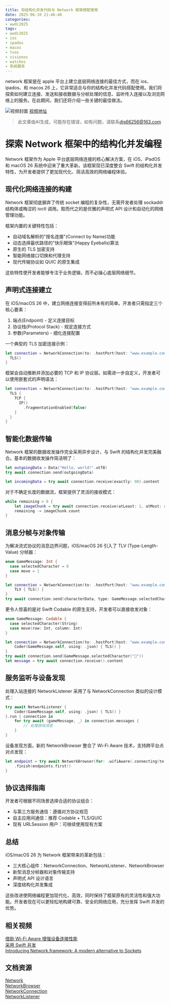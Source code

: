 ```yaml
---
title: 将结构化并发代码与 Network 框架搭配使用
date: 2025-06-10 21:46:48
categories:
- wwdc2025
tags:
- wwdc2025
- ios
- ipados
- macos
- tvos
- visionos
- watchos
- 系统服务
---
```

network 框架是在 apple 平台上建立底层网络连接的最佳方式，而在 ios、ipados、和 macos 26 上，它非常适合与你的结构化并发代码搭配使用。我们将探索如何建立连接、发送和接收数据与分帧处理的信息、监听传入连接以及浏览网络上的服务。在此期间，我们还将介绍一些关键的最佳做法。
<!--more-->

![视频封面](https://devimages-cdn.apple.com/wwdc-services/images/3055294D-836B-4513-B7B0-0BC5666246B0/9923/9923_wide_250x141_2x.jpg)
[视频地址](https://developer.apple.com/cn/videos/play/wwdc2025/250/)
> 此文章由AI生成，可能存在错误，如有问题，请联系[djs66256@163.com](djs66256@163.com)

# 探索 Network 框架中的结构化并发编程

Network 框架作为 Apple 平台底层网络连接的核心解决方案，在 iOS、iPadOS 和 macOS 26 系统中迎来了重大革新。该框架现已深度整合 Swift 的结构化并发特性，为开发者提供了更加现代化、简洁高效的网络编程体验。

## 现代化网络连接的构建

Network 框架彻底摒弃了传统 socket 编程的复杂性，无需开发者处理 sockaddr 结构体或晦涩的 ioctl 调用。取而代之的是优雅的声明式 API 设计和自动化的网络管理功能。

框架内置的关键特性包括：
- 自动域名解析的"按名连接"(Connect by Name)功能
- 动态选择最优路径的"快乐眼珠"(Happy Eyeballs)算法
- 原生的 TLS 加密支持
- 智能网络接口切换和代理支持
- 现代传输协议如 QUIC 的原生集成

这些特性使开发者能够专注于业务逻辑，而不必操心底层网络细节。

## 声明式连接建立

在 iOS/macOS 26 中，建立网络连接变得前所未有的简单。开发者只需指定三个核心要素：
1. 端点(Endpoint) - 定义连接目标
2. 协议栈(Protocol Stack) - 规定连接方式
3. 参数(Parameters) - 细化连接配置

一个典型的 TLS 加密连接示例：

```swift
let connection = NetworkConnection(to: .hostPort(host: "www.example.com", port: 1029)) {
  TLS()
}
```

框架会自动推断并添加必要的 TCP 和 IP 协议层。如需进一步自定义，开发者可以使用嵌套式的声明语法：

```swift
let connection = NetworkConnection(to: .hostPort(host: "www.example.com", port: 1029) {
  TLS {
    TCP {
      IP()
        .fragmentationEnabled(false)
    }
  }
}
```

## 智能化数据传输

Network 框架的数据收发操作完全采用异步设计，与 Swift 的结构化并发完美融合。基本的数据收发操作简洁明了：

```swift
let outgoingData = Data("Hello, world!".utf8)
try await connection.send(outgoingData)

let incomingData = try await connection.receive(exactly: 98).content
```

对于不确定长度的数据流，框架提供了灵活的接收模式：

```swift
while remaining > 0 {
    let imageChunk = try await connection.receive(atLeast: 1, atMost: remaining).content
    remaining -= imageChunk.count
}
```

## 消息分帧与对象传输

为解决流式协议的消息边界问题，iOS/macOS 26 引入了 TLV (Type-Length-Value) 分帧器：

```swift
enum GameMessage: Int {
  case selectedCharacter = 0
  case move = 1
}

let connection = NetworkConnection(to: .hostPort(host: "www.example.com", port: 1029)) {
    TLV { TLS() }
}
try await connection.send(characterData, type: GameMessage.selectedCharacter.rawValue)
```

更令人惊喜的是对 Swift Codable 的原生支持，开发者可以直接收发对象：

```swift
enum GameMessage: Codable {
  case selectedCharacter(String)
  case move(row: Int, column: Int)
}

let connection = NetworkConnection(to: .hostPort(host: "www.example.com", port: 1029)) {
    Coder(GameMessage.self, using: .json) { TLS() }
}
try await connection.send(GameMessage.selectedCharacter("🐨"))
let message = try await connection.receive().content
```

## 服务监听与设备发现

处理入站连接的 NetworkListener 采用了与 NetworkConnection 类似的设计模式：

```swift
try await NetworkListener {
    Coder(GameMessage.self, using: .json) { TLS() }
}.run { connection in
    for try await (gameMessage, _) in connection.messages {
        // 处理游戏消息
    }
}
```

设备发现方面，新的 NetworkBrowser 整合了 Wi-Fi Aware 技术，支持跨平台点对点发现：

```swift
let endpoint = try await NetworkBrowser(for: .wifiAware(.connecting(to: .allPairedDevices, from: .ticTacToeService))).run { endpoints in
    .finish(endpoints.first!)
}
```

## 协议选择指南

开发者可根据不同场景选择合适的协议组合：
- 与第三方服务通信：遵循对方协议规范
- 自主应用间通信：推荐 Codable + TLS/QUIC
- 现有 URLSession 用户：可继续使用现有方案

## 总结

iOS/macOS 26 为 Network 框架带来的革新包括：
- 三大核心组件：NetworkConnection、NetworkListener、NetworkBrowser
- 新型消息分帧器和对象传输支持
- 声明式 API 设计语言
- 深度结构化并发集成

这些改进使网络编程更加现代化、高效，同时保持了框架原有的灵活性和强大功能。开发者现在可以更轻松地构建可靠、安全的网络应用，充分发挥 Swift 并发的优势。

## 相关视频

[借助 Wi-Fi Aware 增强设备连接性能](https://developer.apple.com/videos/play/wwdc2025/228)  
[采用 Swift 并发](https://developer.apple.com/videos/play/wwdc2025/268)  
[Introducing Network.framework: A modern alternative to Sockets](https://developer.apple.com/videos/play/wwdc2018/715)

## 文档资源

[Network](https://developer.apple.com/documentation/Network)  
[NetworkBrowser](https://developer.apple.com/documentation/Network/NetworkBrowser)  
[NetworkConnection](https://developer.apple.com/documentation/Network/NetworkConnection)  
[NetworkListener](https://developer.apple.com/documentation/Network/NetworkListener)
